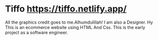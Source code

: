 # Tiffo  https://tiffo.netlify.app/
All the graphics credit goes to me.Alhumdulillah! I am also a Designer.
Hy This is an ecommerce website using HTML And Css.
This is the early project as a software engineer.

